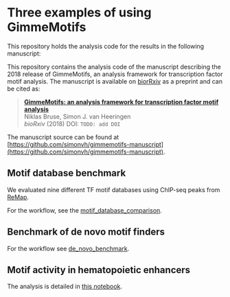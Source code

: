 # Three examples of using GimmeMotifs

This repository holds the analysis code for the results in the following manuscript:

This repository contains the analysis code of the manuscript describing the 2018 release of GimmeMotifs, an analysis framework for transcription factor motif analysis. The manuscript is available on [biorRxiv](TODO) as a preprint and can be cited as:

> [**GimmeMotifs: an analysis framework for transcription factor motif analysis**](TODO) <br>
Niklas Bruse, Simon J. van Heeringen<br>
_bioRxiv_ (2018) DOI: `TODO: add DOI`

The manuscript source can be found at [https://github.com/simonvh/gimmemotifs-manuscript](https://github.com/simonvh/gimmemotifs-manuscript).

## Motif database benchmark

We evaluated nine different TF motif databases using ChIP-seq peaks from [ReMap](http://pedagogix-tagc.univ-mrs.fr/remap/). 

For the workflow, see the [motif_database_comparison](motif_database_comparison).

## Benchmark of de novo motif finders

For the workflow see [de_novo_benchmark](de_novo_benchmark).

## Motif activity in hematopoietic enhancers

The analysis is detailed in [this notebook](UPDATE_ME).
